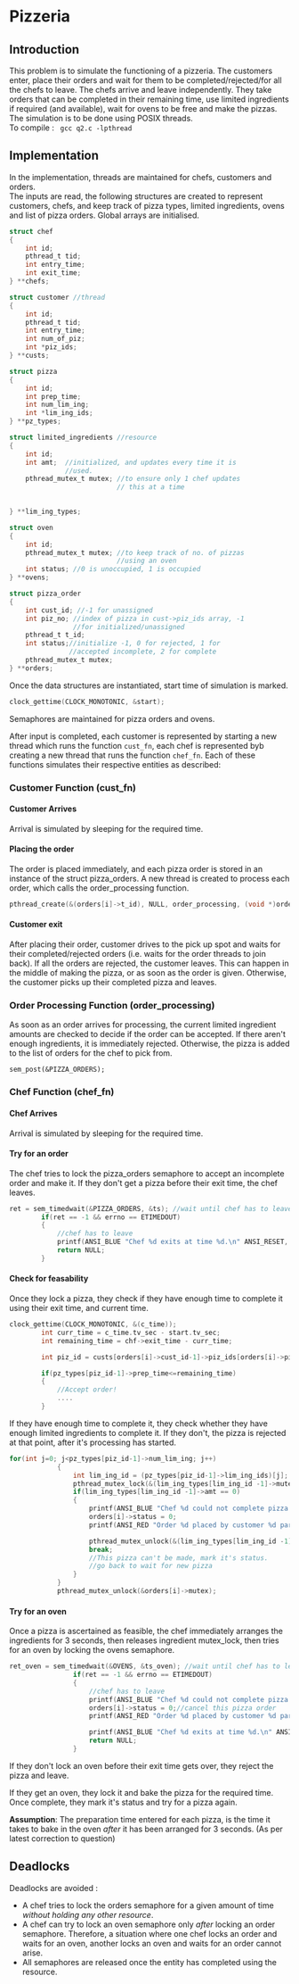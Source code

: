 # Pizzeria

## Introduction

This problem is to simulate the functioning of a pizzeria. The customers enter, place their orders and wait for them to be completed/rejected/for all the chefs to leave. The chefs arrive and leave independently. They take orders that can be completed in their remaining time, use limited ingredients if required (and available), wait for ovens to be free and make the pizzas.  The simulation is to be done using POSIX threads.<br>
To compile : ``` gcc q2.c -lpthread```<br>

## Implementation

In the implementation, threads are maintained for chefs, customers and orders. 
<br>The inputs are read, the following structures are created to represent customers, chefs, and keep track of pizza types, limited ingredients, ovens and list of pizza orders. Global arrays are initialised.<br>

```c
struct chef 
{
    int id;
    pthread_t tid;
    int entry_time;
    int exit_time;
} **chefs;

struct customer //thread
{
    int id;
    pthread_t tid;
    int entry_time;
    int num_of_piz;
    int *piz_ids;
} **custs;

struct pizza
{
    int id;
    int prep_time;
    int num_lim_ing;
    int *lim_ing_ids;
} **pz_types;

struct limited_ingredients //resource
{
    int id;
    int amt;  //initialized, and updates every time it is 
              //used.
    pthread_mutex_t mutex; //to ensure only 1 chef updates 
                           // this at a time
    

} **lim_ing_types;

struct oven 
{
    int id;
    pthread_mutex_t mutex; //to keep track of no. of pizzas  
                           //using an oven
    int status; //0 is unoccupied, 1 is occupied
} **ovens;

struct pizza_order
{
    int cust_id; //-1 for unassigned
    int piz_no; //index of pizza in cust->piz_ids array, -1 
                //for initialized/unassigned
    pthread_t t_id;
    int status;//initialize -1, 0 for rejected, 1 for 
               //accepted incomplete, 2 for complete
    pthread_mutex_t mutex;
} **orders;

```

Once the data structures are instantiated, start time of simulation is marked. <br>

```c
clock_gettime(CLOCK_MONOTONIC, &start);
```
Semaphores are maintained for pizza orders and ovens.

After input is completed, each customer is represented by starting a new thread which runs the function ```cust_fn```, each chef is represented byb creating a new thread that runs the function ```chef_fn```. Each of these functions simulates their respective entities as described:

### <b>Customer Function (cust_fn)</b>

#### <b>Customer Arrives</b>
Arrival is simulated by sleeping for the required time.


#### <b>Placing the order</b>
The order is placed immediately, and each pizza order is stored in an instance of the struct pizza_orders. A new thread is created to process each order, which calls the order_processing function.
```c
pthread_create(&(orders[i]->t_id), NULL, order_processing, (void *)orders[i]);

```

#### <b>Customer exit</b>
After placing their order, customer drives to the pick up spot and waits for their completed/rejected orders (i.e. waits for the order threads to join back). If all the orders are rejected, the customer leaves. This can happen in the middle of making the pizza, or as soon as the order is given.
Otherwise, the customer picks up their completed pizza and leaves.

### <b>Order Processing Function (order_processing)</b>

As soon as an order arrives for processing, the current limited ingredient amounts are checked to decide if the order can be accepted. If there aren't enough ingredients, it is immediately rejected. 
Otherwise, the pizza is added to the list of orders for the chef to pick from.

```sem_post(&PIZZA_ORDERS); ```

### <b>Chef Function (chef_fn)</b>

#### <b>Chef Arrives</b>
Arrival is simulated by sleeping for the required time.

#### <b>Try for an order</b>
The chef tries to lock the pizza_orders semaphore to accept an incomplete order and make it. If they don't get a pizza before their exit time, the chef leaves.
```c
ret = sem_timedwait(&PIZZA_ORDERS, &ts); //wait until chef has to leave
        if(ret == -1 && errno == ETIMEDOUT)
        {
            //chef has to leave
            printf(ANSI_BLUE "Chef %d exits at time %d.\n" ANSI_RESET, chf->id, chf->exit_time);
            return NULL;
        }
```
#### <b>Check for feasability</b>
Once they lock a pizza, they check if they have enough time to complete it using their exit time, and current time.
```c
clock_gettime(CLOCK_MONOTONIC, &(c_time));
        int curr_time = c_time.tv_sec - start.tv_sec;
        int remaining_time = chf->exit_time - curr_time;

        int piz_id = custs[orders[i]->cust_id-1]->piz_ids[orders[i]->piz_no];

        if(pz_types[piz_id-1]->prep_time<=remaining_time)
        {
            //Accept order!
            ....
        }
```
If they have enough time to complete it, they check whether they have enough limited ingredients to complete it. If they don't, the pizza is rejected at that point, after it's processing has started.
```c
for(int j=0; j<pz_types[piz_id-1]->num_lim_ing; j++)
            {
                int lim_ing_id = (pz_types[piz_id-1]->lim_ing_ids)[j];
                pthread_mutex_lock(&(lim_ing_types[lim_ing_id -1]->mutex));//unlock lim ings AFTER they have been put on pizza
                if(lim_ing_types[lim_ing_id -1]->amt == 0)
                {
                    printf(ANSI_BLUE "Chef %d could not complete pizza %d for order %d due to ingredient shortage." ANSI_RESET, chf->id, piz_id, orders[i]->cust_id);
                    orders[i]->status = 0;
                    printf(ANSI_RED "Order %d placed by customer %d partially processed and remaining couldn't be.\n" ANSI_RESET, orders[i]->cust_id, orders[i]->cust_id);

                    pthread_mutex_unlock(&(lim_ing_types[lim_ing_id -1]->mutex));
                    break;
                    //This pizza can't be made, mark it's status.
                    //go back to wait for new pizza
                }
            }
            pthread_mutex_unlock(&orders[i]->mutex);

```
#### <b>Try for an oven</b>
Once a pizza is ascertained as feasible, the chef immediately arranges the ingredients for 3 seconds, then releases ingredient mutex_lock, then tries for an oven by locking the ovens semaphore.
```c
ret_oven = sem_timedwait(&OVENS, &ts_oven); //wait until chef has to leave
                if(ret == -1 && errno == ETIMEDOUT)
                {
                    //chef has to leave
                    printf(ANSI_BLUE "Chef %d could not complete pizza %d of order %d because oven wasn't allocated yet.\n" ANSI_RESET,chf->id, piz_id, orders[i]->cust_id);
                    orders[i]->status = 0;//cancel this pizza order
                    printf(ANSI_RED "Order %d placed by customer %d partially processed and remaining couldn't be.\n" ANSI_RESET, orders[i]->cust_id, orders[i]->cust_id);

                    printf(ANSI_BLUE "Chef %d exits at time %d.\n" ANSI_RESET, chf->id, chf->exit_time);
                    return NULL;
                }
```
If they don't lock an oven before their exit time gets over, they reject the pizza and leave.

If they get an oven, they lock it and bake the pizza for the required time. Once complete, they mark it's status and try for a pizza again. 

**Assumption**: The preparation time entered for each pizza, is the time it takes to bake in the oven *after* it has been arranged for 3 seconds. (As per latest correction to question)

## Deadlocks

Deadlocks are avoided :
- A chef tries to lock the orders semaphore for a given amount of time *without holding any other resource*. 
- A chef can try to lock an oven semaphore only *after* locking an order semaphore. Therefore, a situation where one chef locks an order and waits for an oven, another locks an oven and waits for an order cannot arise.
- All semaphores are released once the entity has completed using the resource.